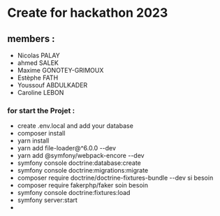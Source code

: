 # Create for hackathon 2023

## members : 
- Nicolas PALAY
- ahmed SALEK
- Maxime GONOTEY-GRIMOUX
- Estèphe FATH
- Youssouf ABDULKADER
- Caroline LEBON

### for start the Projet : 
- create .env.local and add your database
- composer install
- yarn install
- yarn add file-loader@^6.0.0 --dev
- yarn add @symfony/webpack-encore --dev
- symfony console doctrine:database:create
- symfony console doctrine:migrations:migrate
- composer require doctrine/doctrine-fixtures-bundle --dev si besoin
- composer require fakerphp/faker soin besoin
- symfony console doctrine:fixtures:load
- symfony server:start
-